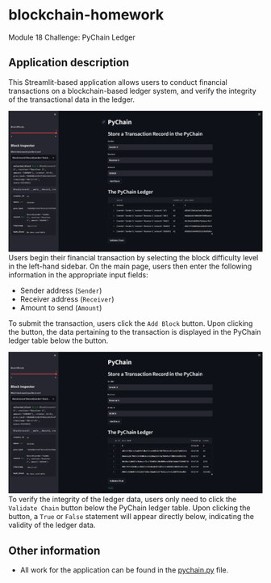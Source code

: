 # blockchain-homework
Module 18 Challenge: PyChain Ledger

## Application description
This Streamlit-based application allows users to conduct financial transactions on a blockchain-based ledger system, and verify the integrity of the transactional data in the ledger.

![Data entry](Resources/data_entry.png)  
Users begin their financial transaction by selecting the block difficulty level in the left-hand sidebar. On the main page, users then enter the following information in the appropriate input fields:
- Sender address (`Sender`)
- Receiver address (`Receiver`)
- Amount to send (`Amount`)

To submit the transaction, users click the `Add Block` button. Upon clicking the button, the data pertaining to the transaction is displayed in the PyChain ledger table below the button.

![Data verification](Resources/data_verification.png)  
To verify the integrity of the ledger data, users only need to click the `Validate Chain` button below the PyChain ledger table. Upon clicking the button, a `True` or `False` statement will appear directly below, indicating the validity of the ledger data.

## Other information
- All work for the application can be found in the [pychain.py](https://github.com/julianritchey/blockchain-homework/blob/main/pychain.py) file.